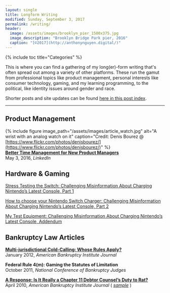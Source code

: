 ```yaml
---
layout: single
title: Longform Writing
modified: Sunday, September 3, 2017
permalink: /writing/
header:
  image: /assets/images/brooklyn_pier_1500x375.jpg
  image_description: "Brooklyn Bridge Park pier, 2016"
  caption: "[©2017](http://anthonynguyen.digital/)"
---
```


{% include toc title="Categories" %}

This is where you can find a gathering of my long(er)-form writing that's often spread out among a variety of other platforms. These run the gamut from professional topics like product management, personal interests like consumer technology, gaming, and my learning programming, to the political, like identity issues around gender and race.

Shorter posts and site updates can be found [here in this post index](/blog/updates_by_year.html).

---


## Product Management

{% include figure image_path="/assets/images/article_watch.jpg" alt="A wrist with an analog watch on it" caption="Credit: Denis Bourez @ [https://www.flickr.com/photos/denisbourez/](https://www.flickr.com/photos/denisbourez/)" %}  
[**Better Time Management for New Product Managers**](https://www.linkedin.com/pulse/better-time-management-new-product-managers-anthony-nguyen)  
May 3, 2016, *LinkedIn*

## Hardware & Gaming

[Stress Testing the Switch: Challenging Misinformation About Charging Nintendo’s Latest Console, Part 1](https://medium.com/@clumsycontraria/stress-testing-the-switch-challenging-misinformation-about-charging-nintendos-latest-console-8e11826eb309)

[How to choose your Nintendo Switch Charger: Challenging Misinformation About Charging Nintendo’s Latest Console, Part 2](https://medium.com/@clumsycontraria/how-to-choose-your-nintendo-switch-charger-d0ebd84afdf9)

[My Test Equipment: Challenging Misinformation About Charging Nintendo’s Latest Console, Addendum](https://medium.com/@clumsycontraria/my-test-equipment-challenging-misinformation-about-charging-nintendos-latest-console-addendum-f7c1ccb0f4e6)



## Bankruptcy Law Articles

[**Multi-jurisdictional Cold-Calling: Whose Rules Apply?**](https://www.abi.org/abi-journal/whose-rules-apply-for-multi-jurisdictional-cold-calling)  
January 2012, *American Bankruptcy Institute Journal*  

**Federal Rule 4(m): Gaming the Statutes of Limitation**  
October 2011, *National Conference of Bankruptcy Judges*

[**A Response: Is It Really a Chapter 11 Debtor Counsel’s Duty to Rat?**](http://www.abi.org/abi-journal/a-response-is-it-really-a-chapter-11-debtor-counsels-duty-to-rat)  
April 2010, *American Bankruptcy Institute Journal* ( [*sample*](/assets/docs/bankruptcy_duty_to_rat.pdf) )